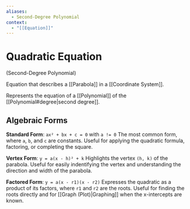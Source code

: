 ```yaml
---
aliases:
  - Second-Degree Polynomial
context:
  - "[[Equation]]"
---
```


# Quadratic Equation

(Second-Degree Polynomial)

Equation that describes a [[Parabola]] in a [[Coordinate System]].

Represents the equation of a [[Polynomial]] of the [[Polynomial#degree|second degree]].

## Algebraic Forms

**Standard Form**: `ax² + bx + c = 0` with `a != 0`
The most common form, where `a`, `b`, and `c` are constants. Useful for applying the quadratic formula, factoring, or completing the square.

**Vertex Form**: `y = a(x - h)² + k`
Highlights the vertex `(h, k)` of the parabola. Useful for easily indentifying the vertex and understanding the direction and width of the parabola.

**Factored Form**: `y = a(x - r1)(x - r2)`
Expresses the quadratic as a product of its factors, where `r1` and `r2` are the roots. Useful for finding the roots directly and for [[Graph (Plot)|Graphing]] when the x-intercepts are known.
